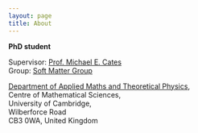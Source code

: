 ```yaml
---
layout: page
title: About
---
```


__PhD student__

Supervisor: [Prof. Michael E. Cates] <br/>
Group: [Soft Matter Group]


[Department of Applied Maths and Theoretical Physics], <br/>
Centre of Mathematical Sciences, <br/>
University of Cambridge, <br/>
Wilberforce Road <br/>
CB3 0WA, United Kingdom <br/>

[Prof. Michael E. Cates]: http://www.damtp.cam.ac.uk/people/mec22/
[Soft Matter Group]: http://www.damtp.cam.ac.uk/research/softmatter/
[Department of Applied Maths and Theoretical Physics]: http://www.damtp.cam.ac.uk
